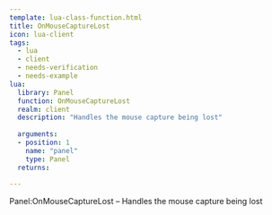 ```yaml
---
template: lua-class-function.html
title: OnMouseCaptureLost
icon: lua-client
tags:
  - lua
  - client
  - needs-verification
  - needs-example
lua:
  library: Panel
  function: OnMouseCaptureLost
  realm: client
  description: "Handles the mouse capture being lost"
  
  arguments:
  - position: 1
    name: "panel"
    type: Panel
  returns:
    
---
```


<div class="lua__search__keywords">
Panel:OnMouseCaptureLost &#x2013; Handles the mouse capture being lost
</div>
